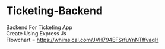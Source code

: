 # Ticketing-Backend
Backend For Ticketing App <br>
Create Using Express Js<br>
Flowchart = https://whimsical.com/JVH794EFSrfuYnNTffvaqH
